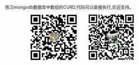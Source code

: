 练习mongodb数据库中数组的CURD,代码可以直接执行,欢迎支持。

<div  align="center">    
    <img src="https://github.com/beiyannanfei/mongo-array/blob/master/img/alipay.jpg" width = "150" height = "150" alt="beiyannanfei.apipay"/>
    <span style="display:inline-block;width:30px;opacity:0">&nbsp&nbsp&nbsp&nbsp&nbsp&nbsp&nbsp</span>
    <img src="https://github.com/beiyannanfei/mongo-array/blob/master/img/wechatPay.jpg" width = "150" height = "150" alt="beiyannanfei.wechat"/>
</div>

